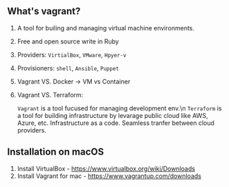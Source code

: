 ## What's vagrant?

1. A tool for builing and managing virtual machine environments. 
2. Free and open source write in Ruby 
3. Providers: `VirtialBox`, `VMware`, `Hpyer-v`
4. Provisioners: `shell`, `Ansible`, `Puppet`
5. Vagrant VS. Docker -> VM vs Container
6. Vagrant VS. Terraform:
    
    `Vagrant` is a tool fucused for managing development env.\n 
    `Terraform` is a tool for building infrastructure by levarage public cloud like AWS, Azure, etc. Infrastructure as a code. Seamless tranfer between cloud providers. 


## Installation on macOS

1. Install VirtualBox - https://www.virtualbox.org/wiki/Downloads
2. Install Vagrant for mac - https://www.vagrantup.com/downloads
